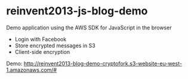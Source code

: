 reinvent2013-js-blog-demo
=========================

Demo application using the AWS SDK for JavaScript in the browser

* Login with Facebook
* Store encrypted messages in S3
* Client-side encryption

Demo: http://reinvent2013-blog-demo-cryptofork.s3-website-eu-west-1.amazonaws.com/#
